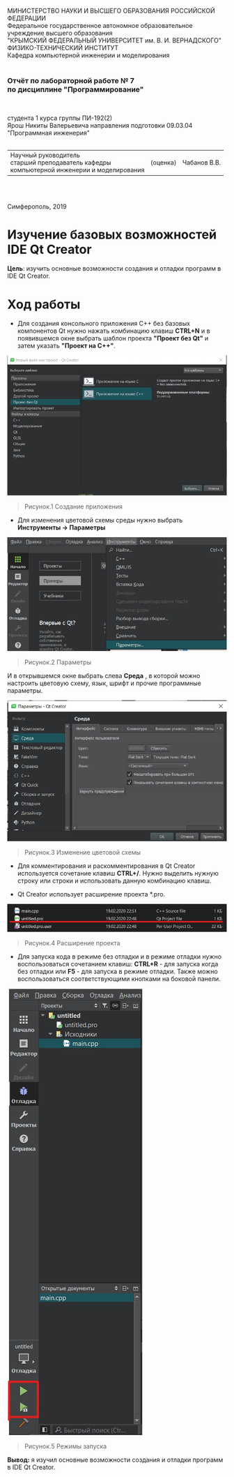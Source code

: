 МИНИСТЕРСТВО НАУКИ  И ВЫСШЕГО ОБРАЗОВАНИЯ РОССИЙСКОЙ ФЕДЕРАЦИИ  
Федеральное государственное автономное образовательное учреждение высшего образования  
"КРЫМСКИЙ ФЕДЕРАЛЬНЫЙ УНИВЕРСИТЕТ им. В. И. ВЕРНАДСКОГО"  
ФИЗИКО-ТЕХНИЧЕСКИЙ ИНСТИТУТ  
Кафедра компьютерной инженерии и моделирования
<br/><br/>

### Отчёт по лабораторной работе № 7<br/> по дисциплине "Программирование"
<br/>

студента 1 курса группы ПИ-192(2)  
Ярош Никиты Валерьевича 
направления подготовки 09.03.04 "Программная инженерия"  
<br/>

<table>
<tr><td>Научный руководитель<br/> старший преподаватель кафедры<br/> компьютерной инженерии и моделирования</td>
<td>(оценка)</td>
<td>Чабанов В.В.</td>
</tr>
</table>
<br/><br/>

Симферополь, 2019

# Изучение базовых возможностей IDE Qt Creator

**Цель**:   изучить основные возможности создания и отладки программ в IDE Qt Creator.
# Ход работы

* Для создания консольного приложения C++ без базовых компонентов Qt нужно нажать комбинацию клавиш **CTRL+N** и в появившемся окне выбрать шаблон проекта **"Проект без Qt"** и затем указать **"Проект на C++"**.

![создание приложения](Images/7.1.jpg)

>Рисунок.1 Создание приложения

* Для изменения цветовой схемы среды нужно выбрать **Инструменты -> Параметры**

![Параметры](Images/7.2.jpg)

>Рисунок.2 Параметры

И в открывшемся окне выбрать слева **Среда** , в которой можно настроить цветовую схему, язык, шрифт и прочие программные параметры.

![цветовая схема](Images/7.3.jpg)

>Рисунок.3 Изменение цветовой схемы

* Для комментирования и раскомментирования в Qt Creator используется сочетание клавиш **CTRL+/**. Нужно выделить нужную строку или строки и использовать данную комбинацию клавиш.

* Qt Creator использует расширение проекта *.pro.

![расширение проекта](Images/7.4.jpg)

>Рисунок.4 Расширение проекта

* Для запуска кода в режиме без отладки и в режиме отладки нужно воспользоваться сочетанием клавиш:
**CTRL+R** - для запуска когда без отладки или **F5** - для запуска в режиме отладки.
Также можно воспользоваться соответствующими кнопками на боковой панели.

![Режимы запуска](Images/7.5.jpg)

>Рисунок.5 Режимы запуска


 


**Вывод:** я изучил основные возможности создания и отладки программ в IDE Qt Creator.


